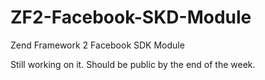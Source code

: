 ZF2-Facebook-SKD-Module
=======================

Zend Framework 2 Facebook SDK Module


Still working on it. Should be public by the end of the week.